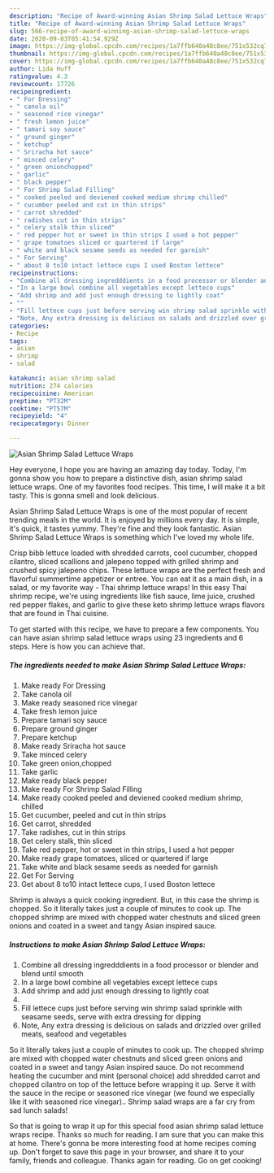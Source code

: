 ```yaml
---
description: "Recipe of Award-winning Asian Shrimp Salad Lettuce Wraps"
title: "Recipe of Award-winning Asian Shrimp Salad Lettuce Wraps"
slug: 566-recipe-of-award-winning-asian-shrimp-salad-lettuce-wraps
date: 2020-09-03T05:41:54.929Z
image: https://img-global.cpcdn.com/recipes/1a7ffb640a48c8ee/751x532cq70/asian-shrimp-salad-lettuce-wraps-recipe-main-photo.jpg
thumbnail: https://img-global.cpcdn.com/recipes/1a7ffb640a48c8ee/751x532cq70/asian-shrimp-salad-lettuce-wraps-recipe-main-photo.jpg
cover: https://img-global.cpcdn.com/recipes/1a7ffb640a48c8ee/751x532cq70/asian-shrimp-salad-lettuce-wraps-recipe-main-photo.jpg
author: Lida Huff
ratingvalue: 4.3
reviewcount: 17726
recipeingredient:
- " For Dressing"
- " canola oil"
- " seasoned rice vinegar"
- " fresh lemon juice"
- " tamari soy sauce"
- " ground ginger"
- " ketchup"
- " Sriracha hot sauce"
- " minced celery"
- " green onionchopped"
- " garlic"
- " black pepper"
- " For Shrimp Salad Filling"
- " cooked peeled and deviened cooked medium shrimp chilled"
- " cucumber peeled and cut in thin strips"
- " carrot shredded"
- " radishes cut in thin strips"
- " celery stalk thin sliced"
- " red pepper hot or sweet in thin strips I used a hot pepper"
- " grape tomatoes sliced or quartered if large"
- " white and black sesame seeds as needed for garnish"
- " For Serving"
- " about 8 to10 intact lettece cups I used Boston lettece"
recipeinstructions:
- "Combine all dressing ingredddients in a food processor or blender and blend until smooth"
- "In a large bowl combine all vegetables except lettece cups"
- "Add shrimp and add just enough dressing to lightly coat"
- ""
- "Fill lettece cups just before serving win shrimp salad sprinkle with seasame seeds, serve with extra dressing for dipping"
- "Note, Any extra dressing is delicious on salads and drizzled over grilled meats, seafood and vegetables"
categories:
- Recipe
tags:
- asian
- shrimp
- salad

katakunci: asian shrimp salad 
nutrition: 274 calories
recipecuisine: American
preptime: "PT32M"
cooktime: "PT57M"
recipeyield: "4"
recipecategory: Dinner

---
```



![Asian Shrimp Salad Lettuce Wraps](https://img-global.cpcdn.com/recipes/1a7ffb640a48c8ee/751x532cq70/asian-shrimp-salad-lettuce-wraps-recipe-main-photo.jpg)

Hey everyone, I hope you are having an amazing day today. Today, I'm gonna show you how to prepare a distinctive dish, asian shrimp salad lettuce wraps. One of my favorites food recipes. This time, I will make it a bit tasty. This is gonna smell and look delicious.

Asian Shrimp Salad Lettuce Wraps is one of the most popular of recent trending meals in the world. It is enjoyed by millions every day. It is simple, it's quick, it tastes yummy. They're fine and they look fantastic. Asian Shrimp Salad Lettuce Wraps is something which I've loved my whole life.

Crisp bibb lettuce loaded with shredded carrots, cool cucumber, chopped cilantro, sliced scallions and jalepeno topped with grilled shrimp and crushed spicy jalepeno chips. These lettuce wraps are the perfect fresh and flavorful summertime appetizer or entree. You can eat it as a main dish, in a salad, or my favorite way - Thai shrimp lettuce wraps! In this easy Thai shrimp recipe, we&#39;re using ingredients like fish sauce, lime juice, crushed red pepper flakes, and garlic to give these keto shrimp lettuce wraps flavors that are found in Thai cuisine.


To get started with this recipe, we have to prepare a few components. You can have asian shrimp salad lettuce wraps using 23 ingredients and 6 steps. Here is how you can achieve that.

<!--inarticleads1-->

##### The ingredients needed to make Asian Shrimp Salad Lettuce Wraps:

1. Make ready  For Dressing
1. Take  canola oil
1. Make ready  seasoned rice vinegar
1. Take  fresh lemon juice
1. Prepare  tamari soy sauce
1. Prepare  ground ginger
1. Prepare  ketchup
1. Make ready  Sriracha hot sauce
1. Take  minced celery
1. Take  green onion,chopped
1. Take  garlic
1. Make ready  black pepper
1. Make ready  For Shrimp Salad Filling
1. Make ready  cooked peeled and deviened cooked medium shrimp, chilled
1. Get  cucumber, peeled and cut in thin strips
1. Get  carrot, shredded
1. Take  radishes, cut in thin strips
1. Get  celery stalk, thin sliced
1. Take  red pepper, hot or sweet in thin strips, I used a hot pepper
1. Make ready  grape tomatoes, sliced or quartered if large
1. Take  white and black sesame seeds as needed for garnish
1. Get  For Serving
1. Get  about 8 to10 intact lettece cups, I used Boston lettece


Shrimp is always a quick cooking ingredient. But, in this case the shrimp is chopped. So it literally takes just a couple of minutes to cook up. The chopped shrimp are mixed with chopped water chestnuts and sliced green onions and coated in a sweet and tangy Asian inspired sauce. 

<!--inarticleads2-->

##### Instructions to make Asian Shrimp Salad Lettuce Wraps:

1. Combine all dressing ingredddients in a food processor or blender and blend until smooth
1. In a large bowl combine all vegetables except lettece cups
1. Add shrimp and add just enough dressing to lightly coat
1. 
1. Fill lettece cups just before serving win shrimp salad sprinkle with seasame seeds, serve with extra dressing for dipping
1. Note, Any extra dressing is delicious on salads and drizzled over grilled meats, seafood and vegetables


So it literally takes just a couple of minutes to cook up. The chopped shrimp are mixed with chopped water chestnuts and sliced green onions and coated in a sweet and tangy Asian inspired sauce. Do not recommend heating the cucumber and mint (personal choice) add shredded carrot and chopped cilantro on top of the lettuce before wrapping it up. Serve it with the sauce in the recipe or seasoned rice vinegar (we found we especially like it with seasoned rice vinegar).. Shrimp salad wraps are a far cry from sad lunch salads! 

So that is going to wrap it up for this special food asian shrimp salad lettuce wraps recipe. Thanks so much for reading. I am sure that you can make this at home. There's gonna be more interesting food at home recipes coming up. Don't forget to save this page in your browser, and share it to your family, friends and colleague. Thanks again for reading. Go on get cooking!
